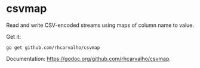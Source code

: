 # csvmap

Read and write CSV-encoded streams using maps of column name to value.

Get it:

```
go get github.com/rhcarvalho/csvmap
```

Documentation: https://godoc.org/github.com/rhcarvalho/csvmap.
